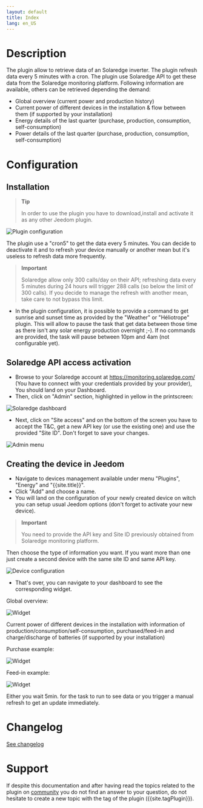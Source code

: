 ```yaml
---
layout: default
title: Index
lang: en_US
---
```


# Description

The plugin allow to retrieve data of an Solaredge inverter. The plugin refresh data every 5 minutes with a cron.
The plugin use Solaredge API to get these data from the Solaredge monitoring platform.
Following information are available, others can be retrieved depending the demand:

- Global overview (current power and production history)
- Current power of different devices in the installation & flow between them (if supported by your installation)
- Energy details of the last quarter (purchase, production, consumption, self-consumption)
- Power details of the last quarter (purchase, production, consumption, self-consumption)

# Configuration

## Installation

> **Tip**
>
> In order to use the plugin you have to download,install and activate it as any other Jeedom plugin.

![Plugin configuration](../images/plugin_config.png "Plugin configuration")

The plugin use a "cron5" to get the data every 5 minutes. You can decide to deactivate it and to refresh your device manually or another mean but it's useless to refresh data more frequently.
> **Important**
>
> Solaredge allow only 300 calls/day on their API; refreshing data every 5 minutes during 24 hours will trigger 288 calls (so below the limit of 300 calls). If you decide to manage the refresh with another mean, take care to not bypass this limit.

- In the plugin configuration, it is possible to provide a command to get sunrise and sunset time as provided by the "Weather" or "Héliotrope" plugin. This will allow to pause the task that get data between those time as there isn't any solar energy production overnight ;-). If no commands are provided, the task will pause between 10pm and 4am (not configurable yet).

## Solaredge API access activation

- Browse to your Solaredge account at <https://monitoring.solaredge.com/> (You have to connect with your credentials provided by your provider), You should land on your Dashboard.
- Then, click on "Admin" section, highlighted in yellow in the printscreen:

![Solaredge dashboard](../images/solaredge_dashboard.png "Solaredge dashboard")

- Next, click on "Site access" and on the bottom of the screen you have to accept the T&C, get a new API key (or use the existing one) and use the provided "Site ID". Don't forget to save your changes.

![Admin menu](../images/solaredge_admin.png "Admin menu")

## Creating the device in Jeedom

- Navigate to devices management available under menu "Plugins", "Energy" and "{{site.title}}".
- Click "Add" and choose a name.
- You will land on the configuration of your newly created device on witch you can setup usual Jeedom options (don't forget to activate your new device).

> **Important**
>
> You need to provide the API key and Site ID previously obtained from Solaredge monitoring platform.

Then choose the type of information you want. If you want more than one just create a second device with the same site ID and same API key.

![Device configuration](../images/equip_config.png "Device configuration")

- That's over, you can navigate to your dashboard to see the corresponding widget.

Global overview:

![Widget](../images/widget.png "Widget")

Current power of different devices in the installation with information of production/consumption/self-consumption, purchased/feed-in and charge/discharge of batteries (if supported by your installation)

Purchase example:

![Widget](../images/widget_powerflow_purchased.png "Widget")

Feed-in example:

![Widget](../images/widget_powerflow_feedin.png "Widget")

Either you wait 5min. for the task to run to see data or you trigger a manual refresh to get an update immediately.

# Changelog

[See changelog]({{site.baseurl}}/changelog)

# Support

If despite this documentation and after having read the topics related to the plugin on [community]({{site.forum}}) you do not find an answer to your question, do not hesitate to create a new topic with the tag of the plugin ({{site.tagPlugin}}).

